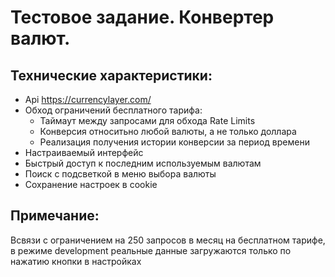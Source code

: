 # Тестовое задание. Конвертер валют.

## Технические характеристики:
- Api https://currencylayer.com/
- Обход ограничений бесплатного тарифа:
  - Таймаут между запросами для обхода Rate Limits
  - Конверсия относитьно любой валюты, а не только доллара
  - Реализация получения истории конверсии за период времени
- Настраиваемый интерфейс
- Быстрый доступ к последним используемым валютам
- Поиск с подсветкой в меню выбора валюты
- Сохранение настроек в cookie

## Примечание:
Всвязи с ограничением на 250 запросов в месяц на бесплатном тарифе, в режиме development реальные данные загружаются только по нажатию кнопки в настройках

